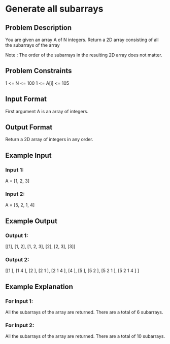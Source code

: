 # Generate all subarrays

## Problem Description

You are given an array A of N integers.
Return a 2D array consisting of all the subarrays of the array

Note : The order of the subarrays in the resulting 2D array does not matter.


## Problem Constraints

1 <= N <= 100
1 <= A[i] <= 105


## Input Format

First argument A is an array of integers.


## Output Format

Return a 2D array of integers in any order.


## Example Input

### Input 1:
A = [1, 2, 3]
### Input 2:
A = [5, 2, 1, 4]


## Example Output

### Output 1:
[[1], [1, 2], [1, 2, 3], [2], [2, 3], [3]]
### Output 2:
[[1 ], [1 4 ], [2 ], [2 1 ], [2 1 4 ], [4 ], [5 ], [5 2 ], [5 2 1 ], [5 2 1 4 ] ]



## Example Explanation

### For Input 1:
All the subarrays of the array are returned. There are a total of 6 subarrays.
### For Input 2:
All the subarrays of the array are returned. There are a total of 10 subarrays.